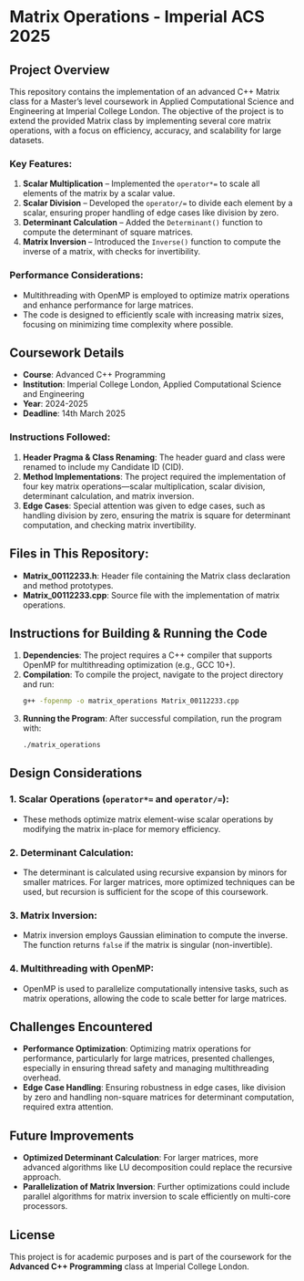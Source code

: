 # Matrix Operations - Imperial ACS 2025

## Project Overview
This repository contains the implementation of an advanced C++ Matrix class for a Master’s level coursework in Applied Computational Science and Engineering at Imperial College London. The objective of the project is to extend the provided Matrix class by implementing several core matrix operations, with a focus on efficiency, accuracy, and scalability for large datasets. 

### Key Features:
1. **Scalar Multiplication** – Implemented the `operator*=` to scale all elements of the matrix by a scalar value.
2. **Scalar Division** – Developed the `operator/=` to divide each element by a scalar, ensuring proper handling of edge cases like division by zero.
3. **Determinant Calculation** – Added the `Determinant()` function to compute the determinant of square matrices.
4. **Matrix Inversion** – Introduced the `Inverse()` function to compute the inverse of a matrix, with checks for invertibility.

### Performance Considerations:
- Multithreading with OpenMP is employed to optimize matrix operations and enhance performance for large matrices.
- The code is designed to efficiently scale with increasing matrix sizes, focusing on minimizing time complexity where possible.

## Coursework Details

- **Course**: Advanced C++ Programming
- **Institution**: Imperial College London, Applied Computational Science and Engineering
- **Year**: 2024-2025
- **Deadline**: 14th March 2025

### Instructions Followed:
1. **Header Pragma & Class Renaming**: The header guard and class were renamed to include my Candidate ID (CID).
2. **Method Implementations**: The project required the implementation of four key matrix operations—scalar multiplication, scalar division, determinant calculation, and matrix inversion.
3. **Edge Cases**: Special attention was given to edge cases, such as handling division by zero, ensuring the matrix is square for determinant computation, and checking matrix invertibility.

## Files in This Repository:
- **Matrix_00112233.h**: Header file containing the Matrix class declaration and method prototypes.
- **Matrix_00112233.cpp**: Source file with the implementation of matrix operations.

## Instructions for Building & Running the Code

1. **Dependencies**: The project requires a C++ compiler that supports OpenMP for multithreading optimization (e.g., GCC 10+).
2. **Compilation**: To compile the project, navigate to the project directory and run:
    ```bash
    g++ -fopenmp -o matrix_operations Matrix_00112233.cpp
    ```
3. **Running the Program**: After successful compilation, run the program with:
    ```bash
    ./matrix_operations
    ```

## Design Considerations

### 1. **Scalar Operations (`operator*=` and `operator/=`)**:
- These methods optimize matrix element-wise scalar operations by modifying the matrix in-place for memory efficiency.

### 2. **Determinant Calculation**:
- The determinant is calculated using recursive expansion by minors for smaller matrices. For larger matrices, more optimized techniques can be used, but recursion is sufficient for the scope of this coursework.

### 3. **Matrix Inversion**:
- Matrix inversion employs Gaussian elimination to compute the inverse. The function returns `false` if the matrix is singular (non-invertible).

### 4. **Multithreading with OpenMP**:
- OpenMP is used to parallelize computationally intensive tasks, such as matrix operations, allowing the code to scale better for large matrices.

## Challenges Encountered

- **Performance Optimization**: Optimizing matrix operations for performance, particularly for large matrices, presented challenges, especially in ensuring thread safety and managing multithreading overhead.
- **Edge Case Handling**: Ensuring robustness in edge cases, like division by zero and handling non-square matrices for determinant computation, required extra attention.

## Future Improvements

- **Optimized Determinant Calculation**: For larger matrices, more advanced algorithms like LU decomposition could replace the recursive approach.
- **Parallelization of Matrix Inversion**: Further optimizations could include parallel algorithms for matrix inversion to scale efficiently on multi-core processors.
  
## License
This project is for academic purposes and is part of the coursework for the **Advanced C++ Programming** class at Imperial College London.
